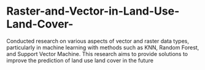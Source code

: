 # Raster-and-Vector-in-Land-Use-Land-Cover-
Conducted research on various aspects of vector and raster data types, particularly in machine learning with methods such as KNN, Random Forest, and Support Vector Machine. This research aims to provide solutions to improve the prediction of land use land cover in the future
